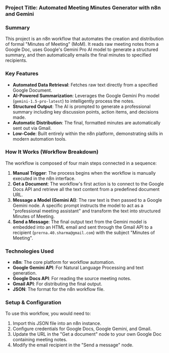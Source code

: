 ### **Project Title: Automated Meeting Minutes Generator with n8n and Gemini**

### **Summary**
This project is an n8n workflow that automates the creation and distribution of formal "Minutes of Meeting" (MoM). It reads raw meeting notes from a Google Doc, uses Google's Gemini Pro AI model to generate a structured summary, and then automatically emails the final minutes to specified recipients.

### **Key Features**
* **Automated Data Retrieval**: Fetches raw text directly from a specified Google Document.
* **AI-Powered Summarization**: Leverages the Google Gemini Pro model (`gemini-1.5-pro-latest`) to intelligently process the notes.
* **Structured Output**: The AI is prompted to generate a professional summary including key discussion points, action items, and decisions made.
* **Automatic Distribution**: The final, formatted minutes are automatically sent out via Gmail.
* **Low-Code**: Built entirely within the n8n platform, demonstrating skills in modern automation tools.

### **How It Works (Workflow Breakdown)**
The workflow is composed of four main steps connected in a sequence:

1.  **Manual Trigger**: The process begins when the workflow is manually executed in the n8n interface.
2.  **Get a Document**: The workflow's first action is to connect to the Google Docs API and retrieve all the text content from a predefined document URL.
3.  **Message a Model (Gemini AI)**: The raw text is then passed to a Google Gemini node. A specific prompt instructs the model to act as a "professional meeting assistant" and transform the text into structured Minutes of Meeting.
4.  **Send a Message**: The final output text from the Gemini model is embedded into an HTML email and sent through the Gmail API to a recipient (`prerna.40.sharma@gmail.com`) with the subject "Minutes of Meeting".

### **Technologies Used**
* **n8n**: The core platform for workflow automation.
* **Google Gemini API**: For Natural Language Processing and text generation.
* **Google Docs API**: For reading the source meeting notes.
* **Gmail API**: For distributing the final output.
* **JSON**: The format for the n8n workflow file.

### **Setup & Configuration**
To use this workflow, you would need to:
1.  Import this JSON file into an n8n instance.
2.  Configure credentials for Google Docs, Google Gemini, and Gmail.
3.  Update the URL in the "Get a document" node to your own Google Doc containing meeting notes.
4.  Modify the email recipient in the "Send a message" node.
